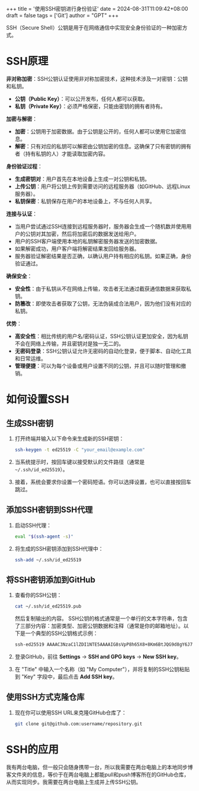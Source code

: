 +++
title = '使用SSH密钥进行身份验证'
date = 2024-08-31T11:09:42+08:00
draft = false
tags = ['Git']
author = "GPT"
+++

SSH（Secure Shell）公钥是用于在网络通信中实现安全身份验证的一种加密方式。

# SSH原理

**非对称加密**：SSH公钥认证使用非对称加密技术，这种技术涉及一对密钥：公钥和私钥。
- **公钥（Public Key）**：可以公开发布，任何人都可以获取。
- **私钥（Private Key）**：必须严格保密，只能由密钥的拥有者持有。

**加密与解密**：
- **加密**：公钥用于加密数据。由于公钥是公开的，任何人都可以使用它加密信息。
- **解密**：只有对应的私钥可以解密由公钥加密的信息。这确保了只有密钥的拥有者（持有私钥的人）才能读取加密内容。

**身份验证过程**：
- **生成密钥对**：用户首先在本地设备上生成一对公钥和私钥。
- **上传公钥**：用户将公钥上传到需要访问的远程服务器（如GitHub、远程Linux服务器）。
- **私钥保密**：私钥保存在用户的本地设备上，不与任何人共享。

**连接与认证**：
- 当用户尝试通过SSH连接到远程服务器时，服务器会生成一个随机数并使用用户的公钥对其加密，然后将加密后的数据发送给用户。
- 用户的SSH客户端使用本地的私钥解密服务器发送的加密数据。
- 如果解密成功，用户客户端将解密结果发回给服务器。
- 服务器验证解密结果是否正确，以确认用户持有相应的私钥。如果正确，身份验证通过。

**确保安全**：
- **安全性**：由于私钥从不在网络上传输，攻击者无法通过截获通信数据来获取私钥。
- **防篡改**：即使攻击者获取了公钥，无法伪装成合法用户，因为他们没有对应的私钥。

**优势**：

- **高安全性**：相比传统的用户名/密码认证，SSH公钥认证更加安全，因为私钥不会在网络上传输，并且密钥对是独一无二的。
- **无密码登录**：SSH公钥认证允许无密码的自动化登录，便于脚本、自动化工具和日常运维。
- **管理便捷**：可以为每个设备或用户设置不同的公钥，并且可以随时管理和撤销。

# 如何设置SSH

## 生成SSH密钥

1. 打开终端并输入以下命令来生成新的SSH密钥：
   ```bash
   ssh-keygen -t ed25519 -C "your_email@example.com"
   ```

2. 当系统提示时，按回车键以接受默认的文件路径（通常是 `~/.ssh/id_ed25519`）。

3. 接着，系统会要求你设置一个密码短语。你可以选择设置，也可以直接按回车跳过。

## 添加SSH密钥到SSH代理

1. 启动SSH代理：
   ```bash
   eval "$(ssh-agent -s)"
   ```

2. 将生成的SSH密钥添加到SSH代理中：
   ```bash
   ssh-add ~/.ssh/id_ed25519
   ```

## 将SSH密钥添加到GitHub

1. 查看你的SSH公钥：
   ```bash
   cat ~/.ssh/id_ed25519.pub
   ```
   然后复制输出的内容。
   SSH公钥的格式通常是一个单行的文本字符串，包含了三部分内容：加密类型、加密公钥数据和注释（通常是你的邮箱地址）。以下是一个典型的SSH公钥格式示例：
   ```bash
   ssh-ed25519 AAAAC3NzaC1lZDI1NTE5AAAAIG8sVpP8h65X8+8Km6BtJQG9d8gY6J7sZ+TpJQeV9XZT your_email@example.com
   ```

2. 登录GitHub，前往 **Settings** -> **SSH and GPG keys** -> **New SSH key**。

3. 在 "Title" 中输入一个名称（如 "My Computer"），并将复制的SSH公钥粘贴到 "Key" 字段中，最后点击 **Add SSH key**。

## 使用SSH方式克隆仓库

1. 现在你可以使用SSH URL来克隆GitHub仓库了：
   ```bash
   git clone git@github.com:username/repository.git
   ```

# SSH的应用

我有两台电脑，但一般只会随身携带一台，所以我需要在两台电脑上的本地同步博客文件夹的信息，等价于在两台电脑上都能pull和push博客所在的GitHub仓库，从而实现同步。我需要在两台电脑上生成并上传SSH公钥。
